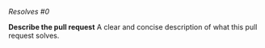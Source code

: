*Resolves #0*

**Describe the pull request**
A clear and concise description of what this pull request solves.
